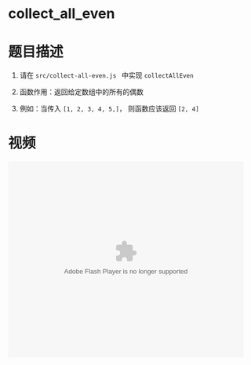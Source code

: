 # collect_all_even

# 题目描述

1. 请在 ```src/collect-all-even.js ``` 中实现 ```collectAllEven```

2. 函数作用：返回给定数组中的所有的偶数  

3. 例如：当传入 `[1, 2, 3, 4, 5,]`， 则函数应该返回 `[2, 4]` 

# 视频
<embed src='http://player.youku.com/player.php/sid/XMjUzNDIyNjM3Ng==/v.swf' allowFullScreen='true' quality='high' width='480' height='400' align='middle' allowScriptAccess='always' type='application/x-shockwave-flash'></embed>
